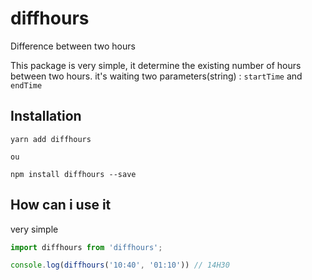 # diffhours
Difference between two hours

This package is very simple, it determine the existing number of hours between two hours. it's waiting two parameters(string) : `startTime` and `endTime`

## Installation

```shell script
yarn add diffhours

ou

npm install diffhours --save
```

## How can i use it
very simple

```javascript
import diffhours from 'diffhours';

console.log(diffhours('10:40', '01:10')) // 14H30
```